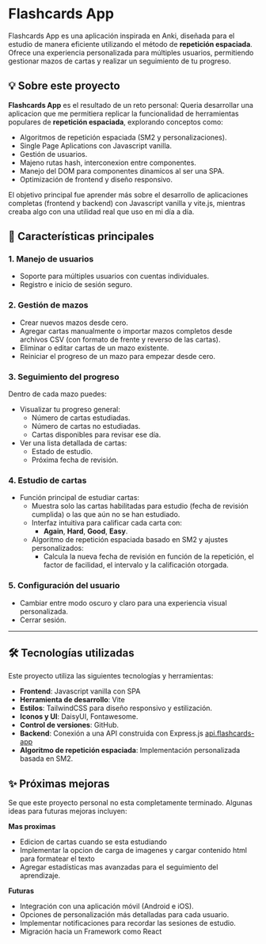 # Flashcards App

Flashcards App es una aplicación inspirada en Anki, diseñada para el estudio de manera eficiente utilizando el método de **repetición espaciada**. Ofrece una experiencia personalizada para múltiples usuarios, permitiendo gestionar mazos de cartas y realizar un seguimiento de tu progreso.

## 💡 Sobre este proyecto

**Flashcards App** es el resultado de un reto personal: Queria desarrollar una aplicacion que me permitiera replicar la funcionalidad de herramientas populares de **repetición espaciada**, explorando conceptos como:

- Algoritmos de repetición espaciada (SM2 y personalizaciones).
- Single Page Aplications con Javascript vanilla.
- Gestión de usuarios.
- Majeno rutas hash, interconexion entre componentes.
- Manejo del DOM para componentes dinamicos al ser una SPA.
- Optimización de frontend y diseño responsivo.

El objetivo principal fue aprender más sobre el desarrollo de aplicaciones completas (frontend y backend) con Javascript vanilla y vite.js, mientras creaba algo con una utilidad real que uso en mi día a día.

## 🧩 Características principales

### 1. **Manejo de usuarios**
- Soporte para múltiples usuarios con cuentas individuales.
- Registro e inicio de sesión seguro.

### 2. **Gestión de mazos**
- Crear nuevos mazos desde cero.
- Agregar cartas manualmente o importar mazos completos desde archivos CSV (con formato de frente y reverso de las cartas).
- Eliminar o editar cartas de un mazo existente.
- Reiniciar el progreso de un mazo para empezar desde cero.

### 3. **Seguimiento del progreso**
Dentro de cada mazo puedes:
- Visualizar tu progreso general:
  - Número de cartas estudiadas.
  - Número de cartas no estudiadas.
  - Cartas disponibles para revisar ese día.
- Ver una lista detallada de cartas:
  - Estado de estudio.
  - Próxima fecha de revisión.

### 4. **Estudio de cartas**
- Función principal de estudiar cartas:
  - Muestra solo las cartas habilitadas para estudio (fecha de revisión cumplida) o las que aún no se han estudiado.
  - Interfaz intuitiva para calificar cada carta con:
    - **Again**, **Hard**, **Good**, **Easy**.
  - Algoritmo de repetición espaciada basado en SM2 y ajustes personalizados:
    - Calcula la nueva fecha de revisión en función de la repetición, el factor de facilidad, el intervalo y la calificación otorgada.

### 5. **Configuración del usuario**
- Cambiar entre modo oscuro y claro para una experiencia visual personalizada.
- Cerrar sesión.

---

## 🛠️ Tecnologías utilizadas

Este proyecto utiliza las siguientes tecnologías y herramientas:

- **Frontend**: Javascript vanilla con SPA
- **Herramienta de desarrollo**: Vite
- **Estilos**: TailwindCSS para diseño responsivo y estilización.
- **Iconos y UI**: DaisyUI, Fontawesome.
- **Control de versiones**: GitHub.
- **Backend**: Conexión a una API construida con Express.js [api.flashcards-app](https://github.com/kaizendev26/api.flashcards-app)
- **Algoritmo de repetición espaciada**: Implementación personalizada basada en SM2.

## ✨ Próximas mejoras

Se que este proyecto personal no esta completamente terminado. Algunas ideas para futuras mejoras incluyen:

**Mas proximas**
- Edicion de cartas cuando se esta estudiando
- Implementar la opcion de carga de imagenes y cargar contenido html para formatear el texto
- Agregar estadísticas mas avanzadas para el seguimiento del aprendizaje.

**Futuras**
- Integración con una aplicación móvil (Android e iOS).
- Opciones de personalización más detalladas para cada usuario.
- Implementar notificaciones para recordar las sesiones de estudio.
- Migración hacia un Framework como React


